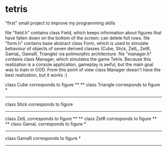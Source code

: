 tetris
======

"first" small project to improve my programming skills 

file "field.h" contains class Field, which keeps information about figures that have fallen down on the bottom of the screen; can delete full rows.
file "form.h" contains base abstract class Form, which is used to simulate behaviour of objects of seven derived classes (Cube, Stick, ZetL, ZetR, GamaL, GamaR, Triangle) via polimorphic architecture.
file "manager.h" contains class Manager, which simulates the game Tetris. Because this realization is a console application, gameplay is awful, but the main goal was to train in OOD. From this point of view class Manager doesn't have the best realization, but it works :)

class Cube corresponds to figure
**
**
class Triangle corresponds to figure
 * 
***
class Stick corresponds to figure
****
class ZetL corresponds to figure
**
 **
class ZetR corresponds to figure
 **
**
class GamaL corresponds to figure
*
***
class GamaR corresponds to figure
  *
***
